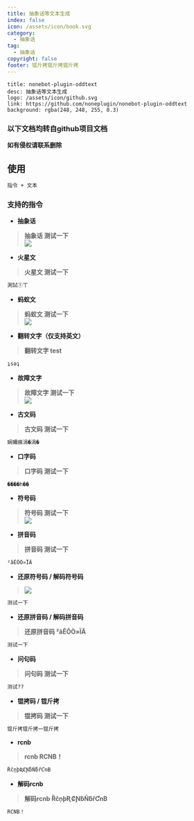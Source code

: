 ```yaml
---
title: 抽象话等文本生成
index: false
icon: /assets/icon/book.svg
category:
  - 抽象话
tag:
  - 抽象话
copyright: false
footer: 锟斤拷锟斤拷锟斤拷
---
```


  ```component VPCard
  title: nonebot-plugin-oddtext
  desc: 抽象话等文本生成
  logo: /assets/icon/github.svg
  link: https://github.com/noneplugin/nonebot-plugin-oddtext
  background: rgba(248, 248, 255, 0.3)
  ```

### **以下文档均转自github项目文档**  
**如有侵权请联系删除**

## **使用**
```bash
指令 + 文本
```
### **支持的指令**
- **抽象话**
>**抽象话 测试一下**  
![](https://drive.nekodayo.top/raw/nekodocs/image/cxh.png)

- **火星文**
>**火星文 测试一下**  
```bash
測試①丅
```

- **蚂蚁文**
>**蚂蚁文 测试一下**  
![](https://drive.nekodayo.top/raw/nekodocs/image/myw.png)

- **翻转文字（仅支持英文）**
>**翻转文字 test**  
```bash
ʇsǝʇ
```

- **故障文字**
>**故障文字 测试一下**  
![](https://drive.nekodayo.top/raw/nekodocs/image/gzwz.png)

- **古文码**
>**古文码 测试一下**  
```bash
娴嬭瘯涓�涓�
```

- **口字码**
>**口字码 测试一下**  
```bash
����һ��
```

- **符号码**
>**符号码 测试一下**  
![](https://drive.nekodayo.top/raw/nekodocs/image/fhm.png)


- **拼音码**
>**拼音码 测试一下**  
```bash
²âÊÔÒ»ÏÂ
```

- **还原符号码 / 解码符号码**
>![](https://drive.nekodayo.top/raw/nekodocs/image/fhm1.png)  
```bash
测试一下
```
- **还原拼音码 / 解码拼音码**
>**还原拼音码 ²âÊÔÒ»ÏÂ**  
```bash
测试一下
```

- **问句码**
>**问句码 测试一下**  
```bash
测试??
```

- **锟拷码 / 锟斤拷**
>**锟拷码 测试一下**  
```bash
锟斤拷锟斤拷一锟斤拷
```


- **rcnb**
>**rcnb RCNB！**  
```bash
ȐĉņþƦȻƝƃÑƃȓƇnB
```
- **解码rcnb**
>**解码rcnb ȐĉņþƦȻƝƃÑƃȓƇnB**  
```bash
RCNB！
```
